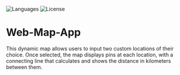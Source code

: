 ![Languages](https://img.shields.io/badge/Language-Pythont-yellow) ![License](https://img.shields.io/badge/License-MIT-green)

# Web-Map-App
This dynamic map allows users to input two custom locations of their choice. Once selected, the map displays pins at each location, with a connecting line that calculates and shows the distance in kilometers between them.
